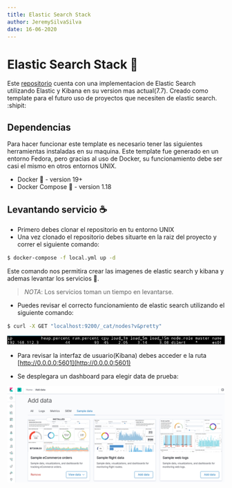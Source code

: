 ```yaml
---
title: Elastic Search Stack
author: JeremySilvaSilva
date: 16-06-2020
---
```


# Elastic Search Stack :rainbow:

Este [repositorio](https://github.com/JeremySilvaSilva/elastic-search-docker) cuenta con una implementacion de Elastic Search utilizando Elastic y Kibana en su version mas actual(7.7). Creado como template para el futuro uso de proyectos que necesiten de elastic search. :shipit:

## Dependencias 

Para hacer funcionar este template es necesario tener las siguientes herramientas instaladas en su maquina. Este template fue generado en un entorno Fedora, pero gracias al uso de Docker, su funcionamiento debe ser casi el mismo en otros entornos UNIX.

- Docker :whale: - version 19+
- Docker Compose :whale2: - version 1.18

## Levantando servicio :coffee:

- Primero debes clonar el repositorio en tu entorno UNIX
- Una vez clonado el repositorio debes situarte en la raiz del proyecto y correr el siguiente comando:

```sh
$ docker-compose -f local.yml up -d
```
Este comando nos permitira crear las imagenes de elastic search y kibana y ademas levantar los servicios :rocket:. 
> *NOTA*: Los servicios toman un tiempo en levantarse.

- Puedes revisar el correcto funcionamiento de elastic search utilizando el siguiente comando:

```sh
$ curl -X GET "localhost:9200/_cat/nodes?v&pretty"
```

![Elastic Response](/screenshots/elastic_response.png)

- Para revisar la interfaz de usuario(Kibana) debes acceder e la ruta [http://0.0.0.0:5601](http://0.0.0.0:5601)

- Se desplegara un dashboard para elegir data de prueba:


![Kibana Response](/screenshots/kibana_dashboard.png)